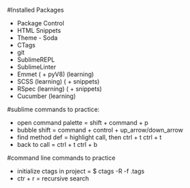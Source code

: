 #Installed Packages

* Package Control
* HTML Snippets
* Theme - Soda
* CTags
* git 
* SublimeREPL
* SublimeLinter
* Emmet ( + pyV8) (learning)
* SCSS (learning) ( + snippets)
* RSpec (learning) ( + snippets)
* Cucumber (learning)

#sublime commands to practice:

* open command palette = shift + command + p
* bubble shift = command + control + up_arrow/down_arrow
* find method def = highlight call, then ctrl + t ctrl + t
* back to call = ctrl + t ctrl + b

#command line commands to practice

* initialize ctags in project = $ ctags -R -f .tags
* ctr + r = recursive search

